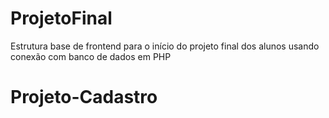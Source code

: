 # ProjetoFinal
Estrutura base de frontend para o início do projeto final dos alunos usando conexão com banco de dados em PHP
# Projeto-Cadastro
